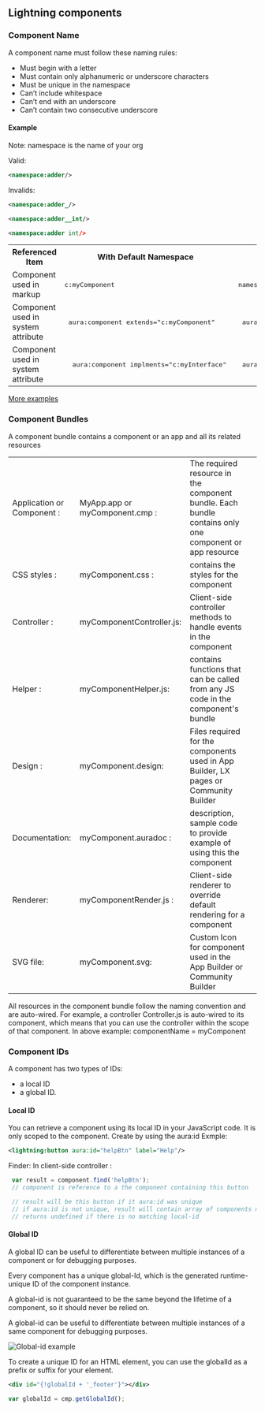 ## Lightning components


### Component Name

A component name must follow these naming rules:

- Must begin with a letter
- Must contain only alphanumeric or underscore characters
- Must be unique in the namespace
- Can’t include whitespace
- Can’t end with an underscore
- Can’t contain two consecutive underscore

#### Example

Note: namespace is the name of your org


Valid:

```xml
<namespace:adder/>
```

Invalids:

```xml
<namespace:adder_/>

<namespace:adder__int/>

<namespace:adder int/>


```

<table>

 <tr>
   <th>Referenced Item</th>
   <th>With Default Namespace</th>
   <th>With Org Namespace</th>
 </tr>

 <tr>
   <td>Component used in markup	</td>
   <td> <pre>c:myComponent</pre> </td>
   <td><pre> namespace:myComponent </pre></td>
 </tr>

 <tr>
   <td>Component used in system attribute	</td>
   <td> <pre> aura:component extends="c:myComponent" </pre></td>
    <td><pre>  aura:component extends="namespace:myComponent"</pre></td>
 </tr>

 <tr>
   <td>Component used in system attribute	</td>
   <td><pre>  aura:component implments="c:myInterface"</pre> </td>
    <td><pre>  aura:component implments="namespace:myInterface"</pre></td>
 </tr>

</table>

[More examples](https://developer.salesforce.com/docs/atlas.en-us.lightning.meta/lightning/namespace_using_reference.htm)


### Component Bundles

A component bundle contains a component or an app and all its related resources

<table>
<tr>
<td> Application or Component : </td>
<td>MyApp.app or myComponent.cmp : </td>
<td>The required resource in the component bundle. Each bundle contains only one component or app resource </td>
</tr>

<tr>
  <td>CSS styles : </td>
  <td>myComponent.css : </td>
  <td>contains the styles for the component </td>
</tr>

<tr>
<td>Controller : </td>
<td>myComponentController.js: </td>
 <td> Client-side controller methods to handle events in the component </td>
 </tr>


<tr>
  <td>Helper     : </td>
  <td> myComponentHelper.js: </td>
  <td> contains functions that can be called from any
  JS code in the component's bundle </td>
</tr>

<tr>
<td>Design     : </td>
<td>myComponent.design: </td>
<td>Files required for the components used in App Builder, LX pages or Community Builder </td>
</tr>

<tr>
<td>Documentation: </td>
<td> myComponent.auradoc : </td>
<td>description, sample code to provide example of using this the component </td>
<td>
</tr>

<tr>
<td>Renderer: </td>
<td> myComponentRender.js : </td>
<td>Client-side renderer to override default rendering for a component
</td></tr>

<tr>
<td>SVG file:
</td><td>myComponent.svg:
</td><td>Custom Icon for component used in the App Builder or Community Builder
</td>
</tr>
</table>


All resources in the component bundle follow the naming convention and are auto-wired. For example, a controller <componentName>Controller.js is auto-wired to its component, which means that you can use the controller within the scope of that component. In above example: componentName = myComponent

### Component IDs


A component has two types of IDs:
  - a local ID
  - a global ID.

#### Local ID
  You can retrieve a component using its local ID in your JavaScript code. It is only scoped to the component. Create by using the aura:id
  Exmple:
  ```xml
  <lightning:button aura:id="helpBtn" label="Help"/>
  ```

  Finder: In client-side controller :
  ```js
   var result = component.find('helpBtn');
   // component is reference to a the component containing this button

   // result will be this button if it aura:id was unique
   // if aura:id is not unique, result will contain array of components matching this id
   // returns undefined if there is no matching local-id
  ```

#### Global ID
A global ID can be useful to differentiate between multiple instances of a component or for debugging purposes.

Every component has a unique global-Id, which is the generated runtime-unique ID of the component instance.

A global-id is not guaranteed to be the same beyond the lifetime of a component, so it should never be relied on.

A global-id can be useful to differentiate between multiple instances of a same component for debugging purposes.

![Global-id example](https://developer.salesforce.com/docs/resources/img/en-us/210.0?doc_id=dev_guides%2Faura%2Fimages%2FglobalID.png&folder=lightning)


To create a unique ID for an HTML element, you can use the globalId as a prefix or suffix for your element.

```xml  
<div id="{!globalId + '_footer'}"></div>

```
```js
var globalId = cmp.getGlobalId();

```
